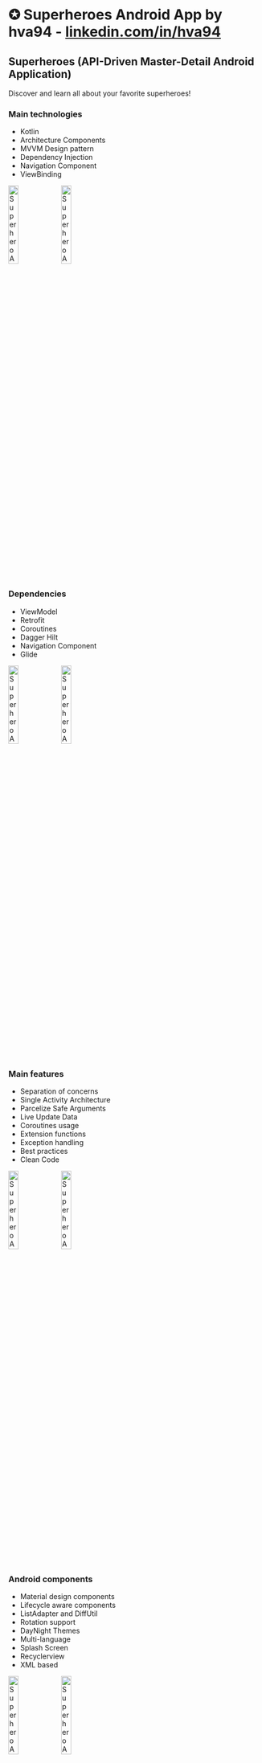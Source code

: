 # ✪ Superheroes Android App by hva94 - [linkedin.com/in/hva94](https://www.linkedin.com/in/hva94/)
## Superheroes (API-Driven Master-Detail Android Application)
 Discover and learn all about your favorite superheroes!

### Main technologies
* Kotlin
* Architecture Components
* MVVM Design pattern 
* Dependency Injection
* Navigation Component
* ViewBinding

<p align="left">
<a><img src="https://i.imgur.com/g3LOKFU.png" style="height: 20%; width:20%;" alt="Superhero App"></a>
<a><img src="https://i.imgur.com/EZoCJqC.png" style="height: 20%; width:20%;" alt="Superhero App"></a>
</p>

### Dependencies
* ViewModel
* Retrofit
* Coroutines
* Dagger Hilt
* Navigation Component
* Glide

<p align="left">
<a><img src="https://i.imgur.com/0fOgiy4.png" style="height: 20%; width:20%;" alt="Superhero App"></a>
<a><img src="https://i.imgur.com/NDTigIJ.png" style="height: 20%; width:20%;" alt="Superhero App"></a>
</p>

### Main features
* Separation of concerns
* Single Activity Architecture
* Parcelize Safe Arguments
* Live Update Data
* Coroutines usage
* Extension functions
* Exception handling
* Best practices
* Clean Code

<p align="left">
<a><img src="https://i.imgur.com/wwpS7SL.png" style="height: 20%; width:20%;" alt="Superhero App"></a>
<a><img src="https://i.imgur.com/MY7Ss7I.png" style="height: 20%; width:20%;" alt="Superhero App"></a>
</p>

### Android components
* Material design components
* Lifecycle aware components
* ListAdapter and DiffUtil
* Rotation support
* DayNight Themes
* Multi-language
* Splash Screen
* Recyclerview
* XML based

<p align="left">
<a><img src="https://i.imgur.com/6EPvair.png" style="height: 20%; width:20%;" alt="Superhero App"></a>
<a><img src="https://i.imgur.com/el8L84m.png" style="height: 20%; width:20%;" alt="Superhero App"></a>
</p>

### Extra features
* Sort time notifications
* Progress indicator
* Constraint layouts
* Strings values
* Dimens values
* And more...
* 

> API documentation based: [SuperHero API](https://www.superheroapi.com/)
>
> Get your free api key on the same website.
>
> (To try the application put your API key in the api_key.xml file).
>

# 💬 Contact me on [linkedin.com/in/hva94](https://www.linkedin.com/in/hva94/)
